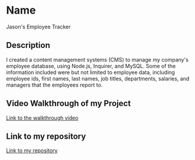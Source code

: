 # Name
Jason's Employee Tracker

## Description
 I created a content management systems (CMS) to manage my company's employee database, using Node.js, Inquirer, and MySQL. Some of the information included were but not limited to employee data, including employee ids, first names, last names, job titles, departments, salaries, and managers that the employees report to.

  ## Video Walkthrough of my Project
<a href= "https://drive.google.com/file/d/1RE743j82plYrAzNU9Q2k-xjZR2DXOHM5/view" target= blank>Link to the walkthrough video</a>
  
  

  ## Link to my repository
<a href="https://github.com/jrettinger/employee-tracker" target= blank>Link to my repository</a>

